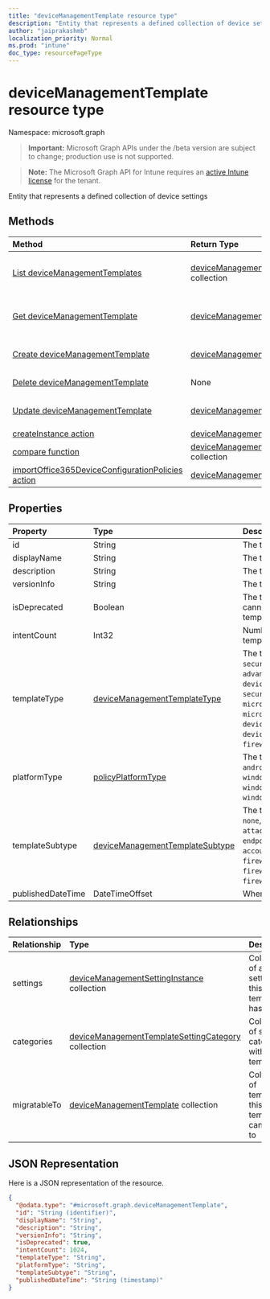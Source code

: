 ```yaml
---
title: "deviceManagementTemplate resource type"
description: "Entity that represents a defined collection of device settings"
author: "jaiprakashmb"
localization_priority: Normal
ms.prod: "intune"
doc_type: resourcePageType
---
```


# deviceManagementTemplate resource type

Namespace: microsoft.graph

> **Important:** Microsoft Graph APIs under the /beta version are subject to change; production use is not supported.

> **Note:** The Microsoft Graph API for Intune requires an [active Intune license](https://go.microsoft.com/fwlink/?linkid=839381) for the tenant.

Entity that represents a defined collection of device settings

## Methods
|Method|Return Type|Description|
|:---|:---|:---|
|[List deviceManagementTemplates](../api/intune-deviceintent-devicemanagementtemplate-list.md)|[deviceManagementTemplate](../resources/intune-deviceintent-devicemanagementtemplate.md) collection|List properties and relationships of the [deviceManagementTemplate](../resources/intune-deviceintent-devicemanagementtemplate.md) objects.|
|[Get deviceManagementTemplate](../api/intune-deviceintent-devicemanagementtemplate-get.md)|[deviceManagementTemplate](../resources/intune-deviceintent-devicemanagementtemplate.md)|Read properties and relationships of the [deviceManagementTemplate](../resources/intune-deviceintent-devicemanagementtemplate.md) object.|
|[Create deviceManagementTemplate](../api/intune-deviceintent-devicemanagementtemplate-create.md)|[deviceManagementTemplate](../resources/intune-deviceintent-devicemanagementtemplate.md)|Create a new [deviceManagementTemplate](../resources/intune-deviceintent-devicemanagementtemplate.md) object.|
|[Delete deviceManagementTemplate](../api/intune-deviceintent-devicemanagementtemplate-delete.md)|None|Deletes a [deviceManagementTemplate](../resources/intune-deviceintent-devicemanagementtemplate.md).|
|[Update deviceManagementTemplate](../api/intune-deviceintent-devicemanagementtemplate-update.md)|[deviceManagementTemplate](../resources/intune-deviceintent-devicemanagementtemplate.md)|Update the properties of a [deviceManagementTemplate](../resources/intune-deviceintent-devicemanagementtemplate.md) object.|
|[createInstance action](../api/intune-deviceintent-devicemanagementtemplate-createinstance.md)|[deviceManagementIntent](../resources/intune-deviceintent-devicemanagementintent.md)||
|[compare function](../api/intune-deviceintent-devicemanagementtemplate-compare.md)|[deviceManagementSettingComparison](../resources/intune-deviceintent-devicemanagementsettingcomparison.md) collection||
|[importOffice365DeviceConfigurationPolicies action](../api/intune-deviceintent-devicemanagementtemplate-importoffice365deviceconfigurationpolicies.md)|[deviceManagementIntent](../resources/intune-deviceintent-devicemanagementintent.md) collection||

## Properties
|Property|Type|Description|
|:---|:---|:---|
|id|String|The template ID|
|displayName|String|The template's display name|
|description|String|The template's description|
|versionInfo|String|The template's version information|
|isDeprecated|Boolean|The template is deprecated or not. Intents cannot be created from a deprecated template.|
|intentCount|Int32|Number of Intents created from this template.|
|templateType|[deviceManagementTemplateType](../resources/intune-deviceintent-devicemanagementtemplatetype.md)|The template's type. Possible values are: `securityBaseline`, `specializedDevices`, `advancedThreatProtectionSecurityBaseline`, `deviceConfiguration`, `custom`, `securityTemplate`, `microsoftEdgeSecurityBaseline`, `microsoftOffice365ProPlusSecurityBaseline`, `deviceCompliance`, `deviceConfigurationForOffice365`, `cloudPC`, `firewallSharedSettings`.|
|platformType|[policyPlatformType](../resources/intune-deviceintent-policyplatformtype.md)|The template's platform. Possible values are: `android`, `androidForWork`, `iOS`, `macOS`, `windowsPhone81`, `windows81AndLater`, `windows10AndLater`, `androidWorkProfile`, `windows10XProfile`, `all`.|
|templateSubtype|[deviceManagementTemplateSubtype](../resources/intune-deviceintent-devicemanagementtemplatesubtype.md)|The template's subtype. Possible values are: `none`, `firewall`, `diskEncryption`, `attackSurfaceReduction`, `endpointDetectionReponse`, `accountProtection`, `antivirus`, `firewallSharedAppList`, `firewallSharedIpList`, `firewallSharedPortlist`.|
|publishedDateTime|DateTimeOffset|When the template was published|

## Relationships
|Relationship|Type|Description|
|:---|:---|:---|
|settings|[deviceManagementSettingInstance](../resources/intune-deviceintent-devicemanagementsettinginstance.md) collection|Collection of all settings this template has|
|categories|[deviceManagementTemplateSettingCategory](../resources/intune-deviceintent-devicemanagementtemplatesettingcategory.md) collection|Collection of setting categories within the template|
|migratableTo|[deviceManagementTemplate](../resources/intune-deviceintent-devicemanagementtemplate.md) collection|Collection of templates this template can migrate to|

## JSON Representation
Here is a JSON representation of the resource.
<!-- {
  "blockType": "resource",
  "keyProperty": "id",
  "@odata.type": "microsoft.graph.deviceManagementTemplate"
}
-->
``` json
{
  "@odata.type": "#microsoft.graph.deviceManagementTemplate",
  "id": "String (identifier)",
  "displayName": "String",
  "description": "String",
  "versionInfo": "String",
  "isDeprecated": true,
  "intentCount": 1024,
  "templateType": "String",
  "platformType": "String",
  "templateSubtype": "String",
  "publishedDateTime": "String (timestamp)"
}
```
